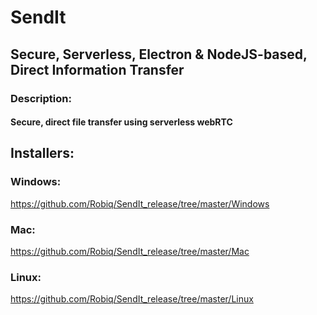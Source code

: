 # SendIt
## Secure, Serverless, Electron & NodeJS-based, Direct Information Transfer

### Description:
#### Secure, direct file transfer using serverless webRTC

## Installers:
### Windows: 
https://github.com/Robiq/SendIt_release/tree/master/Windows
### Mac:
https://github.com/Robiq/SendIt_release/tree/master/Mac
### Linux:
https://github.com/Robiq/SendIt_release/tree/master/Linux